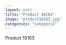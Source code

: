 ```yaml
---
layout: post
title: "Product 10163"
image: "product10163.jpg"
categories: "category1"
---
```

Product 10163
